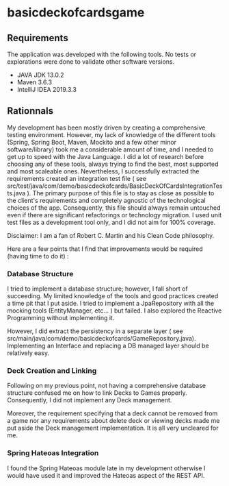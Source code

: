 # basicdeckofcardsgame

## Requirements 
The application was developed with the following tools. No tests or explorations were done to validate other software versions.
* JAVA JDK 13.0.2
* Maven 3.6.3
* IntelliJ IDEA 2019.3.3

## Rationnals

My development has been mostly driven by creating a comprehensive testing environment. However, my lack of knowledge of the different tools (Spring, Spring Boot, Maven, Mockito and a few other minor software/library) took me a considerable
amount of time, and I needed to get up to speed with the Java Language. I did a lot of research before choosing any of these
tools, always trying to find the best, most supported and most scaleable ones. Nevertheless, I successfully extracted the requirements created an integration test file ( see src/test/java/com/demo/basicdeckofcards/BasicDeckOfCardsIntegrationTests.java ).
The primary purpose of this file is to stay as close as possible to the client's requirements and completely agnostic of the technological choices of the app. Consequently, this file should always remain untouched even if there are significant refactorings
or technology migration. I used unit test files as a development tool only, and I did not aim for 100% coverage.

Disclaimer: I am a fan of Robert C. Martin and his Clean Code philosophy.

Here are a few points that I find that improvements would be required (having time to do it) :

### Database Structure

I tried to implement a database structure; however, I fall short of succeeding. My limited knowledge of the tools and good practices created a time pit that I put aside. I tried to implement a JpaRepository with all the mocking tools 
(EntityManager, etc... ) but failed. I also explored the Reactive Programming without implementing it.

However, I did extract the persistency in a separate layer ( see src/main/java/com/demo/basicdeckofcards/GameRepository.java).
Implementing an Interface and replacing a DB managed layer should be relatively easy.

### Deck Creation and Linking

Following on my previous point, not having a comprehensive database structure confused me on how to link Decks to Games properly.
Consequently, I did not implement any Deck management. 

Moreover, the requirement specifying that a deck cannot be removed from a game nor any requirements about delete deck or viewing decks made me put aside the Deck management implementation. It is all very uncleared for me.

### Spring Hateoas Integration

I found the Spring Hateoas module late in my development otherwise I would have used it and improved the Hateoas aspect 
of the REST API.